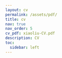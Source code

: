 ```yaml
---
layout: cv
permalink: /assets/pdf/
title: cv
nav: true
nav_order: 5
cv_pdf: xiaoliu-CV.pdf
description: CV
toc:
  sidebar: left
---
```

